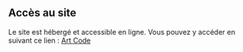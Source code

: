 ## Accès au site

Le site est hébergé et accessible en ligne. Vous pouvez y accéder en suivant ce lien : [Art Code](https://ekk-portfolio/.github.io/)
